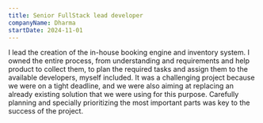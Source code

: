 ```yaml
---
title: Senior FullStack lead developer
companyName: Dharma
startDate: 2024-11-01
---
```


I lead the creation of the in-house booking engine and inventory system.
I owned the entire process, from understanding and requirements and help product to collect them, to plan the required tasks and assign them to the available developers, myself included.
It was a challenging project because we were on a tight deadline, and we were also aiming at replacing an already existing solution that we were using for this purpose.
Carefully planning and specially prioritizing the most important parts was key to the success of the project.

